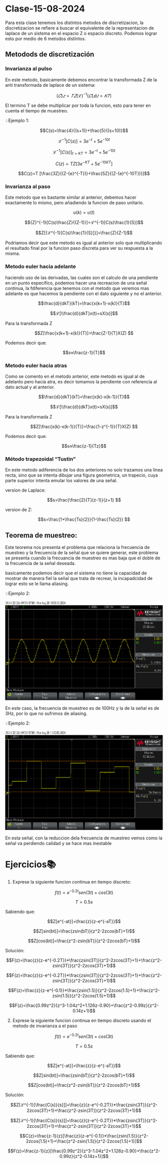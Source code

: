 # Clase-15-08-2024

Para esta clase tenemos los distintos metodos de discretizacion, la discretizacion se refiere a buscar el equivalente de la representacion de laplace de un sistema en el espacio Z o espacio discreto. Podemos lograr esto por medio de 6 metodos distintos.

## Metodods de discretización 

### Invarianza al pulso
En este metodo, basicamente debemos encontrar la transformada Z de la anti transformada de laplace de un sistema:

$$(𝐶)𝑧 =𝑇𝑍{(ℒ)^{-1}(𝐶(𝑠)}𝑡=𝐾𝑇)$$

El termino T se debe multiplicar por toda la funcion, esto para tener en cuenta el tiempo de muestreo.

💡Ejemplo 1: 

$$C(s)=\frac{4}{(s+1)}+\frac{5}{(s+10)}$$

$$ℒ^{-1}[C(s)]={3e}^{-t}+{5e}^{-10t}$$

$$ℒ^{-1}[C(s)]_{t=KT}={3e}^{-t}+{5e}^{-10t}$$

$$C(z)=T Z[{3e}^{-KT}+{5e}^{-10KT}]$$

$$C(z)=T [\frac{3Z}{(Z-{e}^{-T})}+\frac{5Z}{(Z-{e}^{-10T})}]$$

### Invarianza al paso

Este metodo que es bastante similar al anterior, debemos hacer exactamente lo mismo, pero añadiendo la funcion de paso unitario.

$$ u(k)=u(t) $$

$${Z}^{-1}[C(s)\frac{Z}{(Z-1)}]=ℒ^{-1}[C(s)\frac{1}{S}]$$

$$Z[{ℒ^{-1}[C(s)\frac{1}{S}]}]=\frac{Z}{Z-1}$$

Podriamos decir que este metodo es igual al anterior solo que multiplicando el resultado final por la funcion paso discreta para ver su respuesta a la misma.

### Metodo euler hacia adelante

haciendo uso de las derivadas, las cuales son el calculo de una pendiente en un punto especifico, podemos hacer una recreacion de una señal continua, la fdiferencia que tenemos con el metodo que veremos mas adelante es que hacemos la pendiente con el dato siguiente y no el anterior.

$$\frac{d}{dkT}(kT)=\frac{x(k+1)-x(k)}{T}$$

$$ℒ[\\frac{d}{dkT}x(t)=sX(s)]$$

Para la transformada Z

$$Z[\frac{x(k+1)-x(k)}{T}]=\frac{Z-1}{T}X(Z) $$

Podemos decir que:

$$s≈\frac{z-1}{T}$$

### Metodo euler hacia atras

Como se comento en el metodo anterior, este metodo es igual al de adelanto pero hacia atra, es decir tomamos la pendiente con referencia al dato actual y al anterior.

$$\frac{d}{dkT}(kT)=\frac{x(k)-x(k-1)}{T}$$

$$ℒ[\\frac{d}{dkT}x(t)=sX(s)]$$

Para la transformada Z

$$Z[\frac{x(k)-x(k-1)}{T}]=\frac{1-z^{-1}}{T}X(Z) $$

Podemos decir que:

$$s≈\frac{z-1}{Tz}$$

### Método trapezoidal “Tustin”

En este metodo adiferencia de los dos anteriores no solo trazamos una linea recta, sino que se intenta dibujar una figura geometrica, un trapecio, cuya parte superior intenta emular los valores de una señal.

version de Laplace:

$$s=\frac{\frac{2}{T}(z-1)}{z+1} $$

version de Z:

$$s=\frac{1+\frac{Ts}{2}}{1-\frac{Ts}{2}} $$

## Teorema de muestreo:

Este teorema nos presenta el problema que relaciona la frecuencia de muestreo y la frecuencia de la señal que se quiere generar, este problema se presenta cuando la frecuancia de muestreo es mas baja que el doble de la frecuencia de  la señal deseada.

basicamente podemos decir que el sistema no tiene la capacidad de mostrar de manera fiel la señal que trata de recrear, la incapadcidad de lograr esto se le llama aliasing.

💡Ejemplo 2: 


![Señal seno discretizada](/lab1C.D/scope_2.png)

En este caso, la frecuencia de muestreo es de 100Hz y la de la señal es de 3Hz, por lo que no sufrimos de aliasing.

💡Ejemplo 2: 

![Señal seno discretizada](/lab1C.D/scope_5.png)

En esta señal, con la reduccion dela frecuencia de muestreo vemos como la señal va perdiendo calidad y se hace mas inestable

# Ejercicios📚

1) Exprese la siguiente funcion continua en tiempo discreto:

$$f(t)=e^{-0.2t}sen(3t)+cos(3t)$$

$$T=0.5s$$

Sabiendo que:

$$Z[e^{-at}]=\frac{z}{z-e^{-aT}}$$

$$Z[sin(bt)]=\frac{zsin(bT)}{z^2-2zcos(bT)+1}$$

$$Z[cos(bt)]=\frac{z^2-zsin(bT)}{z^2-2zcos(bT)+1}$$

Solución:

$$F(z)=\frac{z}{z-e^{-0.2T}}*\frac{zsin(3T)}{z^2-2zcos(3T)+1}+\frac{z^2-zsin(3T)}{z^2-2zcos(3T)+1}$$

$$F(z)=\frac{z}{z-e^{-0.2T}}*\frac{zsin(3T)}{z^2-2zcos(3T)+1}+\frac{z^2-zsin(3T)}{z^2-2zcos(3T)+1}$$

$$F(z)=\frac{z}{z-e^{-0.1}}*\frac{zsin(1.5)}{z^2-2zcos(1.5)+1}+\frac{z^2-zsin(1.5)}{z^2-2zcos(1.5)+1}$$

$$F(z)=\frac{0.99z^2}{z^3-1.04z^2+1.126z-0.90}+\frac{z^2-0.99z}{z^2-0.14z+1}$$

2) Exprese la siguiente funcion continua en tiempo discreto usando el metodo de invarianza a el paso

$$f(t)=e^{-0.2t}sen(3t)+cos(3t)$$

$$T=0.5s$$

Sabiendo que:

$$Z[e^{-at}]=\frac{z}{z-e^{-aT}}$$

$$Z[sin(bt)]=\frac{zsin(bT)}{z^2-2zcos(bT)+1}$$

$$Z[cos(bt)]=\frac{z^2-zsin(bT)}{z^2-2zcos(bT)+1}$$

Solución:

$$Z[ℒ^{-1}[\frac{C(s)}{s}]]=\frac{z}{z-e^{-0.2T}}*\frac{zsin(3T)}{z^2-2zcos(3T)+1}+\frac{z^2-zsin(3T)}{z^2-2zcos(3T)+1}$$

$$Z[ℒ^{-1}[\frac{C(s)}{s}]]=\frac{z}{z-e^{-0.2T}}*\frac{zsin(3T)}{z^2-2zcos(3T)+1}+\frac{z^2-zsin(3T)}{z^2-2zcos(3T)+1}$$

$$C(z)=\frac{z-1}{z}[\frac{z}{z-e^{-0.1}}*\frac{zsin(1.5)}{z^2-2zcos(1.5)+1}+\frac{z^2-zsin(1.5)}{z^2-2zcos(1.5)+1}]$$

$$F(z)=\frac{z-1}{z}[\frac{0.99z^2}{z^3-1.04z^2+1.126z-0.90}+\frac{z^2-0.99z}{z^2-0.14z+1}]$$
